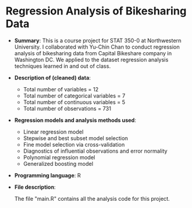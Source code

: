 # Regression Analysis of Bikesharing Data

* **Summary**: This is a course project for STAT 350-0 at Northwestern University. I collaborated with Yu-Chin Chan to conduct regression analysis of bikesharing data from Capital Bikeshare company in Washington DC. We applied to the dataset regression analysis techniques learned in and out of class.

* **Description of (cleaned) data**:

  * Total number of variables = 12
  * Total number of categorical variables = 7
  * Total number of continuous variables = 5
  * Total number of observations = 731

* **Regression models and analysis methods used**:

  * Linear regression model
  * Stepwise and best subset model selection
  * Fine model selection via cross-validation
  * Diagnostics of influential observations and error normality
  * Polynomial regression model
  * Generalized boosting model

* **Programming language**: R

* **File description**:

    The file "main.R" contains all the analysis code for this project.